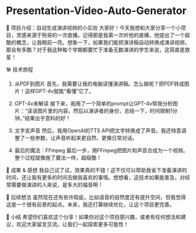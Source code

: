 # Presentation-Video-Auto-Generator

🚀 项目介绍：自动生成演讲视频的小实验
大家好！今天我想和大家分享一个小项目，灵感来源于狗哥的一次直播。记得那是我第一次听他的直播，他提出了一个超酷的概念，让我眼前一亮。想象一下，如果我们能把演讲稿自动转换成演讲视频，那会有多酷？对于我这种每个学期都要忙于准备无数演讲的学生来说，这简直是救星！

🛠 技术旅程
1. 从PDF到图片
首先，我需要让我的电脑读懂演讲稿。怎么做呢？把PDF转成图片！这样GPT-4v就能“看懂”它了。

2. GPT-4v来解读
接下来，我用了一个简单的prompt让GPT-4v帮我分析图片：“读读图片里的内容，然后以演讲者的身份，总结一下，时间限制1分钟。”结果出乎意料的好！

3. 文字变声音
然后，我用OpenAI的TTS API把文字转换成了声音。我还特意调整了一些参数，让声音听起来更自然、更像日常对话。

4. 最后的魔法：FFmpeg
最后一步，用FFmpeg把图片和声音合成为一个视频。整个过程就像施了魔法一样，超级酷！

🎉 成果 & 感想
我自己试了试，效果真的不错！这不仅可以帮助我省下准备演讲的时间，还让我有更多的时间去做我喜欢的事情。想想看，这技术如果能普及，对经常需要做演讲的人来说，是多大的福音啊！

🤔 后续想法
虽然现在还有些许瑕疵，比如语音的自然度还有提升空间，但我觉得这是一个很有前景的起点。未来，我还打算继续优化，让这个项目更完善。

📢 小结
希望你们喜欢这个分享！如果你对这个项目感兴趣，或者有任何想法和建议，欢迎大家留言交流。让我们一起探索更多可能性！
